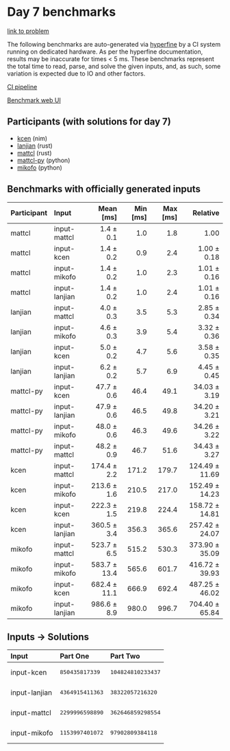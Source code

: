 # Day 7 benchmarks

[link to problem](https://adventofcode.com/2024/day/7)

The following benchmarks are auto-generated via
[hyperfine](https://github.com/sharkdp/hyperfine) by a CI system running on
dedicated hardware. As per the hyperfine documentation, results may be
inaccurate for times < 5 ms. These benchmarks represent the total time to read,
parse, and solve the given inputs, and, as such, some variation is expected due
to IO and other factors.

[CI pipeline](http://ci.papercode.net:8080/teams/main/pipelines/aoc2024)

[Benchmark web UI](https://aoc.ancalagon.black)


## Participants (with solutions for day 7)

- [kcen](https://github.com/kcen/aoc2024) (nim)
- [lanjian](https://github.com/lanjian/aoc-2024) (rust)
- [mattcl](https://github.com/mattcl/aoc2024) (rust)
- [mattcl-py](https://github.com/mattcl/aoc2024-py) (python)
- [mikofo](https://github.com/mikofo/aoc2024) (python)


## Benchmarks with officially generated inputs

| Participant | Input | Mean [ms] | Min [ms] | Max [ms] | Relative |
|:---|:---|---:|---:|---:|---:|
| mattcl | input-mattcl | 1.4 ± 0.1 | 1.0 | 1.8 | 1.00 |
| mattcl | input-kcen | 1.4 ± 0.2 | 0.9 | 2.4 | 1.00 ± 0.18 |
| mattcl | input-mikofo | 1.4 ± 0.2 | 1.0 | 2.3 | 1.01 ± 0.16 |
| mattcl | input-lanjian | 1.4 ± 0.2 | 1.0 | 2.4 | 1.01 ± 0.16 |
| lanjian | input-mattcl | 4.0 ± 0.3 | 3.5 | 5.3 | 2.85 ± 0.34 |
| lanjian | input-mikofo | 4.6 ± 0.3 | 3.9 | 5.4 | 3.32 ± 0.36 |
| lanjian | input-kcen | 5.0 ± 0.2 | 4.7 | 5.6 | 3.58 ± 0.35 |
| lanjian | input-lanjian | 6.2 ± 0.2 | 5.7 | 6.9 | 4.45 ± 0.45 |
| mattcl-py | input-kcen | 47.7 ± 0.6 | 46.4 | 49.1 | 34.03 ± 3.19 |
| mattcl-py | input-lanjian | 47.9 ± 0.6 | 46.5 | 49.8 | 34.20 ± 3.21 |
| mattcl-py | input-mikofo | 48.0 ± 0.6 | 46.3 | 49.6 | 34.26 ± 3.22 |
| mattcl-py | input-mattcl | 48.2 ± 0.9 | 46.7 | 51.6 | 34.43 ± 3.27 |
| kcen | input-mattcl | 174.4 ± 2.2 | 171.2 | 179.7 | 124.49 ± 11.69 |
| kcen | input-mikofo | 213.6 ± 1.6 | 210.5 | 217.0 | 152.49 ± 14.23 |
| kcen | input-kcen | 222.3 ± 1.5 | 219.8 | 224.4 | 158.72 ± 14.81 |
| kcen | input-lanjian | 360.5 ± 3.4 | 356.3 | 365.6 | 257.42 ± 24.07 |
| mikofo | input-mattcl | 523.7 ± 6.5 | 515.2 | 530.3 | 373.90 ± 35.09 |
| mikofo | input-mikofo | 583.7 ± 13.4 | 565.6 | 601.7 | 416.72 ± 39.93 |
| mikofo | input-kcen | 682.4 ± 11.1 | 666.9 | 692.4 | 487.25 ± 46.02 |
| mikofo | input-lanjian | 986.6 ± 8.9 | 980.0 | 996.7 | 704.40 ± 65.84 |


## Inputs -> Solutions

| Input | Part One | Part Two |
|:---|:---|:---|
|input-kcen|<pre>850435817339</pre>|<pre>104824810233437</pre>|
|input-lanjian|<pre>4364915411363</pre>|<pre>38322057216320</pre>|
|input-mattcl|<pre>2299996598890</pre>|<pre>362646859298554</pre>|
|input-mikofo|<pre>1153997401072</pre>|<pre>97902809384118</pre>|